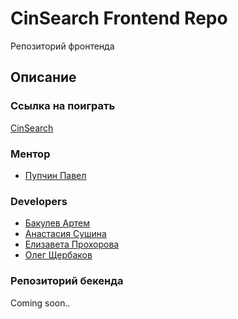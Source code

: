 # CinSearch Frontend Repo

Репозиторий фронтенда

## Описание

### Ссылка на поиграть
[CinSearch](https://20192pirogi.adbakulev.now.sh)

### Ментор
 - [Пупчин Павел](https://github.com/4taa)

### Developers
 - [Бакулев Артем](github.com/Artefakt-ff)
 - [Анастасия Сушина](github.com/ansushina)
 - [Елизавета Прохорова](github.com/lisa-bella97)
 - [Олег Щербаков](github.com/oleg-student) 

### Репозиторий бекенда
Coming soon..
